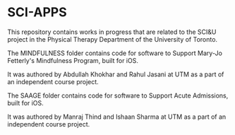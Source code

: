 # SCI-APPS
This repository contains works in progress that are related to the SCI&U project in the Physical Therapy Department of the University of Toronto.

The MINDFULNESS folder contains code for software to Support Mary-Jo Fetterly's Mindfulness Program, built for iOS.

It was authored by Abdullah Khokhar and Rahul Jasani at UTM as a part of an independent course project.

The SAAGE folder contains code for software to Support Acute Admissions, built for iOS.

It was authored by Manraj Thind and Ishaan Sharma at UTM as a part of an independent course project.
